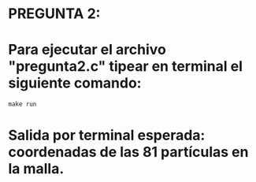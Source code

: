 #  PREGUNTA 2:
#  Para ejecutar el archivo "pregunta2.c" tipear en terminal el siguiente comando:

	make run

#  Salida por terminal esperada: coordenadas de las 81 partículas en la malla.
